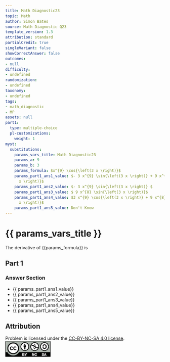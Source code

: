 ```yaml
---
title: Math Diagnostic23
topic: Math
author: Simon Bates
source: Math Diagnostic Q23
template_version: 1.3
attribution: standard
partialCredit: true
singleVariant: false
showCorrectAnswer: false
outcomes:
- null
difficulty:
- undefined
randomization:
- undefined
taxonomy:
- undefined
tags:
- math_diagnostic
- MP
assets: null
part1:
  type: multiple-choice
  pl-customizations:
    weight: 1
myst:
  substitutions:
    params_vars_title: Math Diagnostic23
    params_a: 9
    params_b: 3
    params_formula: $x^{9} \cos{\left(3 x \right)}$
    params_part1_ans1_value: $- 3 x^{9} \sin{\left(3 x \right)} + 9 x^{8} \cos{\left(3
      x \right)}$
    params_part1_ans2_value: $- 3 x^{9} \sin{\left(3 x \right)} $
    params_part1_ans3_value: $ 9 x^{8} \sin{\left(3 x \right)}$
    params_part1_ans4_value: $3 x^{9} \cos{\left(3 x \right)} + 9 x^{8} \sin{\left(3
      x \right)}$
    params_part1_ans5_value: Don't Know
---
```

# {{ params_vars_title }}
The derivative of {{params_formula}} is

## Part 1

### Answer Section

- {{ params_part1_ans1_value}}
- {{ params_part1_ans2_value}}
- {{ params_part1_ans3_value}}
- {{ params_part1_ans4_value}}
- {{ params_part1_ans5_value}}

## Attribution

Problem is licensed under the [CC-BY-NC-SA 4.0 license](https://creativecommons.org/licenses/by-nc-sa/4.0/).<br> ![The Creative Commons 4.0 license requiring attribution-BY, non-commercial-NC, and share-alike-SA license.](https://raw.githubusercontent.com/firasm/bits/master/by-nc-sa.png)